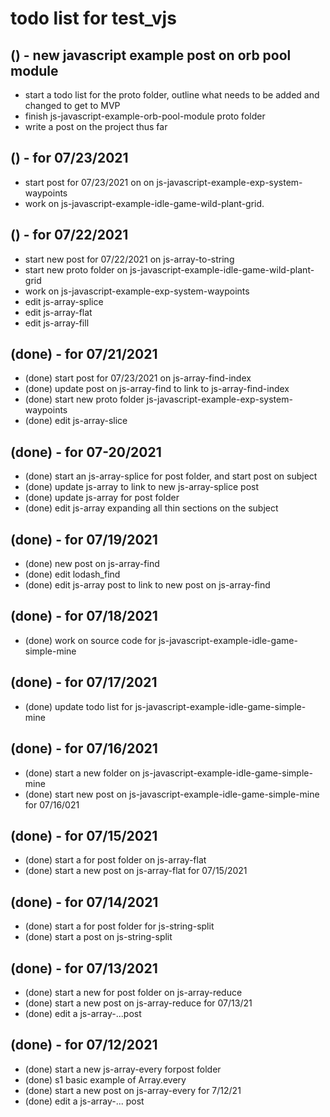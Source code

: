# todo list for test_vjs

## () - new javascript example post on orb pool module
* start a todo list for the proto folder, outline what needs to be added and changed to get to MVP
* finish js-javascript-example-orb-pool-module proto folder
* write a post on the project thus far

## () - for 07/23/2021
* start post for 07/23/2021 on on js-javascript-example-exp-system-waypoints
* work on js-javascript-example-idle-game-wild-plant-grid.

## () - for 07/22/2021
* start new post for 07/22/2021 on js-array-to-string
* start new proto folder on js-javascript-example-idle-game-wild-plant-grid
* work on js-javascript-example-exp-system-waypoints
* edit js-array-splice
* edit js-array-flat
* edit js-array-fill

## (done) - for 07/21/2021
* (done) start post for 07/23/2021 on js-array-find-index
* (done) update post on js-array-find to link to js-array-find-index
* (done) start new proto folder js-javascript-example-exp-system-waypoints
* (done) edit js-array-slice

## (done) - for 07-20/2021
* (done) start an js-array-splice for post folder, and start post on subject
* (done) update js-array to link to new js-array-splice post
* (done) update js-array for post folder
* (done) edit js-array expanding all thin sections on the subject

## (done) - for 07/19/2021
* (done) new post on js-array-find
* (done) edit lodash_find
* (done) edit js-array post to link to new post on js-array-find

## (done) - for 07/18/2021
* (done) work on source code for js-javascript-example-idle-game-simple-mine

## (done) - for 07/17/2021
* (done) update todo list for js-javascript-example-idle-game-simple-mine

## (done) - for 07/16/2021
* (done) start a new folder on js-javascript-example-idle-game-simple-mine
* (done) start new post on js-javascript-example-idle-game-simple-mine for 07/16/021

## (done) - for 07/15/2021
* (done) start a for post folder on js-array-flat
* (done) start a new post on js-array-flat for 07/15/2021

## (done) - for 07/14/2021
* (done) start a for post folder for js-string-split
* (done) start a post on js-string-split

## (done) - for 07/13/2021
* (done) start a new for post folder on js-array-reduce
* (done) start a new post on js-array-reduce for 07/13/21
* (done) edit a js-array-...post

## (done) - for 07/12/2021
* (done) start a new js-array-every forpost folder
* (done) s1 basic example of Array.every
* (done) start a new post on js-array-every for 7/12/21
* (done) edit a js-array-... post
